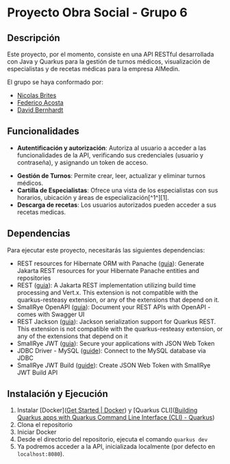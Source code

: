 # Proyecto Obra Social - Grupo 6

## Descripción
Este proyecto, por el momento, consiste en una API RESTful desarrollada con Java y Quarkus para la gestión de turnos médicos, visualización de especialistas y  de recetas médicas para la empresa AlMedin.

El grupo se haya conformado por:
* [Nicolas Brites](https://github.com/NicoBrites)
* [Federico Acosta]((https://github.com/fede-acos))
* [David Bernhardt]((https://github.com/DavidBernhardt))

## Funcionalidades  
* **Autentificación y autorización**: Autoriza al usuario a acceder a las funcionalidades de la API, verificando sus credenciales (usuario y contraseña), y asignando un token de acceso.
- **Gestión de Turnos**: Permite crear, leer, actualizar y eliminar turnos médicos.
- **Cartilla de Especialistas**: Ofrece una vista de los especialistas con sus horarios, ubicación y áreas de especialización[^1^][1].
- **Descarga de recetas**: Los usuarios autorizados pueden acceder a sus recetas medicas.

## Dependencias
Para ejecutar este proyecto, necesitarás las siguientes dependencias:

- REST resources for Hibernate ORM with Panache ([guia](https://quarkus.io/guides/rest-data-panache)): Generate Jakarta REST resources for your Hibernate Panache entities and repositories
- REST ([guia](https://quarkus.io/guides/rest)): A Jakarta REST implementation utilizing build time processing and Vert.x. This extension is not compatible with the quarkus-resteasy extension, or any of the extensions that depend on it.
- SmallRye OpenAPI ([guia](https://quarkus.io/guides/openapi-swaggerui)): Document your REST APIs with OpenAPI - comes with Swagger UI
- REST Jackson ([guia](https://quarkus.io/guides/rest#json-serialisation)): Jackson serialization support for Quarkus REST. This extension is not compatible with the quarkus-resteasy extension, or any of the extensions that depend on it
- SmallRye JWT ([guia](https://quarkus.io/guides/security-jwt)): Secure your applications with JSON Web Token
- JDBC Driver - MySQL ([guide](https://quarkus.io/guides/datasource)): Connect to the MySQL database via JDBC
- SmallRye JWT Build ([guide](https://quarkus.io/guides/security-jwt-build)): Create JSON Web Token with SmallRye JWT Build API

## Instalación y Ejecución
1. Instalar [Docker]([Get Started | Docker](https://www.docker.com/get-started/)) y [Quarkus CLI]([Building Quarkus apps with Quarkus Command Line Interface (CLI) - Quarkus](https://es.quarkus.io/guides/cli-tooling))
2. Clona el repositorio
3. Iniciar Docker
4. Desde el directorio del repositorio, ejecuta el comando `quarkus dev`
5. Ya podremos acceder a la API, inicializada localmente (por defecto en `localhost:8080`). 